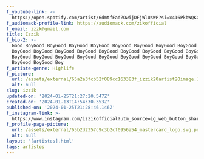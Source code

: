 ```yaml
---
f_youtube-link: >-
  https://open.spotify.com/artist/6dmtfEadZOwijDFjWlUsWP?si=x416PkbWQKCrnyn2gRNEWQ
f_audiomack-profile-link: https://audiomack.com/zikofficial
f_email: izzk@gmail.com
title: Izzik
f_bio-2: >-
  Good BoyGood BoyGood BoyGood BoyGood BoyGood BoyGood BoyGood BoyGood BoyGood
  BoyGood BoyGood BoyGood BoyGood BoyGood BoyGood BoyGood BoyGood BoyGood
  BoyGood BoyGood BoyGood BoyGood BoyGood BoyGood BoyGood BoyGood BoyGood
  BoyGood BoyGood Boy
f_artiste-genre: Highlife
f_picture:
  url: /assets/external/65a2a3fcb52f089cc163383f_izzik20artist20image.JPG
  alt: null
slug: izzik
updated-on: '2024-01-25T21:27:20.547Z'
created-on: '2024-01-13T14:54:30.353Z'
published-on: '2024-01-25T21:28:46.146Z'
f_instagram-link: >-
  https://www.instagram.com/izzikofficial?utm_source=ig_web_button_share_sheet&igsh=ZDNlZDc0MzIxNw==
f_profile-page-picture:
  url: /assets/external/65b2d2357c9c3b2cf0956a54_mastercard_logo.svg.png
  alt: null
layout: '[artistes].html'
tags: artistes
---
```



